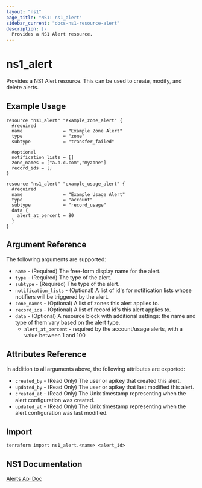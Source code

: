 ```yaml
---
layout: "ns1"
page_title: "NS1: ns1_alert"
sidebar_current: "docs-ns1-resource-alert"
description: |-
  Provides a NS1 Alert resource.
---
```


# ns1\_alert

Provides a NS1 Alert resource. This can be used to create, modify, and delete alerts.

## Example Usage

```hcl
resource "ns1_alert" "example_zone_alert" {
  #required
  name               = "Example Zone Alert"
  type               = "zone"
  subtype            = "transfer_failed"

  #optional
  notification_lists = []
  zone_names = ["a.b.c.com","myzone"]
  record_ids = []
}

resource "ns1_alert" "example_usage_alert" {
  #required
  name               = "Example Usage Alert"
  type               = "account"
  subtype            = "record_usage"
  data {
    alert_at_percent = 80
  }
}
```

## Argument Reference

The following arguments are supported:

* `name` - (Required) The free-form display name for the alert.
* `type` - (Required) The type of the alert.
* `subtype` - (Required) The type of the alert.
* `notification_lists` - (Optional) A list of id's for notification lists whose notifiers will be triggered by the alert.
* `zone_names` - (Optional) A list of zones this alert applies to.
* `record_ids` - (Optional) A list of record id's this alert applies to.
* `data` - (Optional) A resource block with additional settings: the name and type of them vary based on the alert type.
  * `alert_at_percent` - required by the account/usage alerts, with a value between 1 and 100

## Attributes Reference

In addition to all arguments above, the following attributes are exported:

* `created_by` - (Read Only) The user or apikey that created this alert.
* `updated_by` - (Read Only) The user or apikey that last modified this alert.
* `created_at` - (Read Only) The Unix timestamp representing when the alert configuration was created.
* `updated_at` - (Read Only) The Unix timestamp representing when the alert configuration was last modified.

## Import

`terraform import ns1_alert.<name> <alert_id>`

## NS1 Documentation

[Alerts Api Doc](https://ns1.com/api#alerts)
